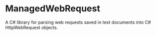 # ManagedWebRequest
A C# library for parsing web requests saved in text documents into C# HttpWebRequest objects.
